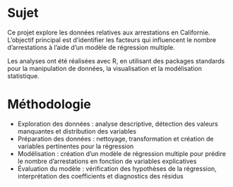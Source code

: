 # Sujet
Ce projet explore les données relatives aux arrestations en Californie. L’objectif principal est d’identifier les facteurs qui influencent le nombre d’arrestations à l’aide d’un modèle de régression multiple.

Les analyses ont été réalisées avec R, en utilisant des packages standards pour la manipulation de données, la visualisation et la modélisation statistique.

# Méthodologie
- Exploration des données : analyse descriptive, détection des valeurs manquantes et distribution des variables
- Préparation des données : nettoyage, transformation et création de variables pertinentes pour la régression
- Modélisation : création d’un modèle de régression multiple pour prédire le nombre d’arrestations en fonction de variables explicatives
- Évaluation du modèle : vérification des hypothèses de la régression, interprétation des coefficients et diagnostics des résidus
